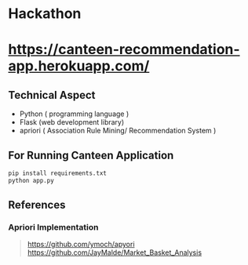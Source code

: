 # Hackathon
# https://canteen-recommendation-app.herokuapp.com/
## Technical Aspect
* Python ( programming language )
* Flask (web development library)
* apriori ( Association Rule Mining/ Recommendation System )

## For Running Canteen Application
```bash
pip install requirements.txt
python app.py
```

## References
### Apriori Implementation 
> https://github.com/ymoch/apyori
> https://github.com/JayMalde/Market_Basket_Analysis